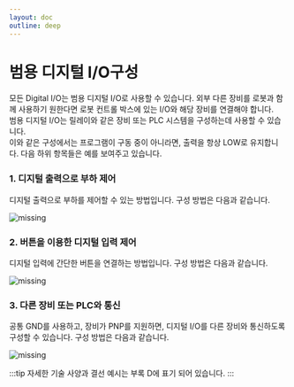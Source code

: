 ```yaml
---
layout: doc
outline: deep
---
```


# 범용 디지털 I/O구성

모든 Digital I/O는 범용 디지털 I/O로 사용할 수 있습니다. 외부 다른 장비를 로봇과 함께 사용하기 원한다면 로봇 컨트롤 박스에 있는 I/O와 해당 장비를 연결해야 합니다.<br>
범용 디지털 I/O는 릴레이와 같은 장비 또는 PLC 시스템을 구성하는데 사용할 수 있습니다.<br>
이와 같은 구성에서는 프로그램이 구동 중이 아니라면, 출력을 항상 LOW로 유지합니다. 다음 하위 항목들은 예를 보여주고 있습니다.

### 1. 디지털 출력으로 부하 제어

디지털 출력으로 부하를 제어할 수 있는 방법입니다. 구성 방법은 다음과 같습니다.

![missing](/manual/common/installation/9-1.png)

### 2. 버튼을 이용한 디지털 입력 제어

디지털 입력에 간단한 버튼을 연결하는 방법입니다. 구성 방법은 다음과 같습니다.

![missing](/manual/common/installation/9-2.png)

### 3. 다른 장비 또는 PLC와 통신

공통 GND를 사용하고, 장비가 PNP를 지원하면, 디지털 I/O를 다른 장비와 통신하도록 구성할 수 있습니다. 구성 방법은 다음과 같습니다.

![missing](/manual/common/installation/9-3.png)

:::tip
자세한 기술 사양과 결선 예시는 부록 D에 표기 되어 있습니다.
:::
